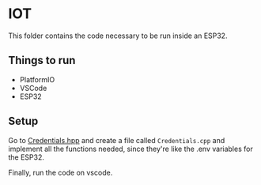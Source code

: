 # IOT

This folder contains the code necessary to be run inside an ESP32.

## Things to run

- PlatformIO
- VSCode
- ESP32

## Setup

Go to [Credentials.hpp](src/Credentials.hpp) and create a file called `Credentials.cpp` and implement all the functions needed, since they're like the .env variables for the ESP32.

Finally, run the code on vscode.
